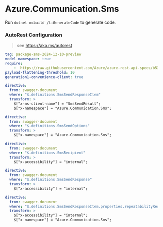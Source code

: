 # Azure.Communication.Sms

Run `dotnet msbuild /t:GenerateCode` to generate code.

### AutoRest Configuration
> see https://aka.ms/autorest

``` yaml
tag: package-sms-2024-12-10-preview
model-namespace: true
require:
    -  https://raw.githubusercontent.com/Azure/azure-rest-api-specs/b538b6ec5e8ea500a60a5708e2cb046705a62114/specification/communication/data-plane/Sms/readme.md
payload-flattening-threshold: 10
generation1-convenience-client: true
```

``` yaml
directive:
  from: swagger-document
  where: "$.definitions.SmsSendResponseItem"
  transform: >
    $["x-ms-client-name"] = "SmsSendResult";
    $["x-namespace"] = "Azure.Communication.Sms";
```

``` yaml
directive:
  from: swagger-document
  where: "$.definitions.SmsSendOptions"
  transform: >
    $["x-namespace"] = "Azure.Communication.Sms";
```

``` yaml
directive:
  from: swagger-document
  where: "$.definitions.SmsRecipient"
  transform: >
    $["x-accessibility"] = "internal";
```

``` yaml
directive:
  from: swagger-document
  where: "$.definitions.SmsSendResponse"
  transform: >
    $["x-accessibility"] = "internal";
```

``` yaml
directive:
  from: swagger-document
  where: "$.definitions.SmsSendResponseItem.properties.repeatabilityResult"
  transform: >
    $["x-accessibility"] = "internal";
    $["x-namespace"] = "Azure.Communication.Sms";
```